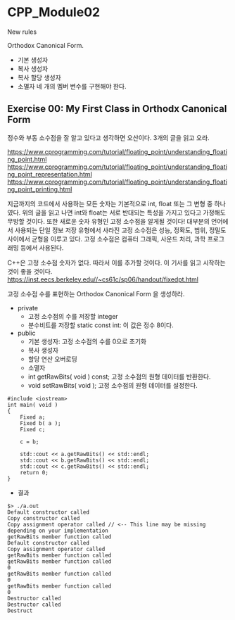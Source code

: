 # CPP_Module02

New rules

Orthodox Canonical Form.
- 기본 생성자
- 복사 생성자
- 복사 할당 생성자
- 소멸자
네 개의 멤버 변수를 구현해야 한다.

## Exercise 00: My First Class in Orthodx Canonical Form

정수와 부동 소수점을 잘 알고 있다고 생각하면 오산이다.
3개의 글을 읽고 오라. 

https://www.cprogramming.com/tutorial/floating_point/understanding_floating_point.html
https://www.cprogramming.com/tutorial/floating_point/understanding_floating_point_representation.html
https://www.cprogramming.com/tutorial/floating_point/understanding_floating_point_printing.html

지금까지의 코드에서 사용하는 모든 숫자는 기본적으로 int, float 또는 그 변형 중 하나였다.
위의 글을 읽고 나면 int와 float는 서로 반대되는 특성을 가지고 있다고 가정해도 무방할 것이다.
또한 새로운 숫자 유형인 고정 소수점을 알게될 것이다!
대부분의 언어에서 사용되는 단일 정보 저장 유형에서 사라진 고정 소수점은 성능, 정확도, 범위, 정밀도 사이에서 균형을 이루고 있다.
고정 소수점은 컴퓨터 그래픽, 사운드 처리, 과학 프로그래밍 등에서 사용된다.

C++은 고정 소수점 숫자가 없다. 따라서 이를 추가할 것이다.
이 기사를 읽고 시작하는 것이 좋을 것이다.
https://inst.eecs.berkeley.edu//~cs61c/sp06/handout/fixedpt.html

고정 소수점 수를 표현하는 Orthodox Canonical Form 을 생성하라.
- private
    - 고정 소수점의 수를 저장할 integer
    - 분수비트를 저장할 static const int: 이 값은 정수 8이다.
- public
    - 기본 생성자: 고정 소수점의 수를 0으로 초기화
    - 복사 생성자
    - 할당 연산 오버로딩
    - 소멸자
    - int getRawBits( void ) const; 고정 소수점의 원형 데이터를 반환한다.
    - void  setRawBits( void ); 고정 소수점의 원형 데이터를 설정한다.
```
#include <iostream>
int main( void ) 
{
    Fixed a;
    Fixed b( a );
    Fixed c;

    c = b;

    std::cout << a.getRawBits() << std::endl;
    std::cout << b.getRawBits() << std::endl;
    std::cout << c.getRawBits() << std::endl;
    return 0;
}
```
- 결과
```
$> ./a.out
Default constructor called
Copy constructor called
Copy assignment operator called // <-- This line may be missing depending on your implementation
getRawBits member function called
Default constructor called
Copy assignment operator called
getRawBits member function called
getRawBits member function called
0
getRawBits member function called
0
getRawBits member function called
0
Destructor called
Destructor called
Destruct
```